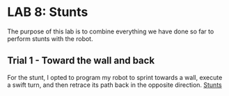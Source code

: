 # LAB 8: Stunts 
The purpose of this lab is to combine everything we have done so far to perform stunts with the robot. 

## Trial 1 - Toward the wall and back
For the stunt, I opted to program my robot to sprint towards a wall, execute a swift turn, and then retrace its path back in the opposite direction.
[Stunts](https://youtube.com/shorts/R18-SjakcQw?feature=share)
